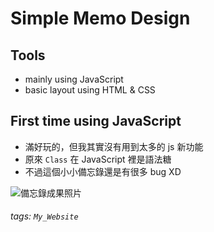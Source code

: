 # Simple Memo Design

## Tools
* mainly using JavaScript
* basic layout using HTML & CSS

## First time using JavaScript
* 滿好玩的，但我其實沒有用到太多的 js 新功能
* 原來 `Class` 在 JavaScript 裡是語法糖
* 不過這個小小備忘錄還是有很多 bug XD

![備忘錄成果照片](https://i.imgur.com/5RV3BOD.png)

###### tags: `My_Website`
